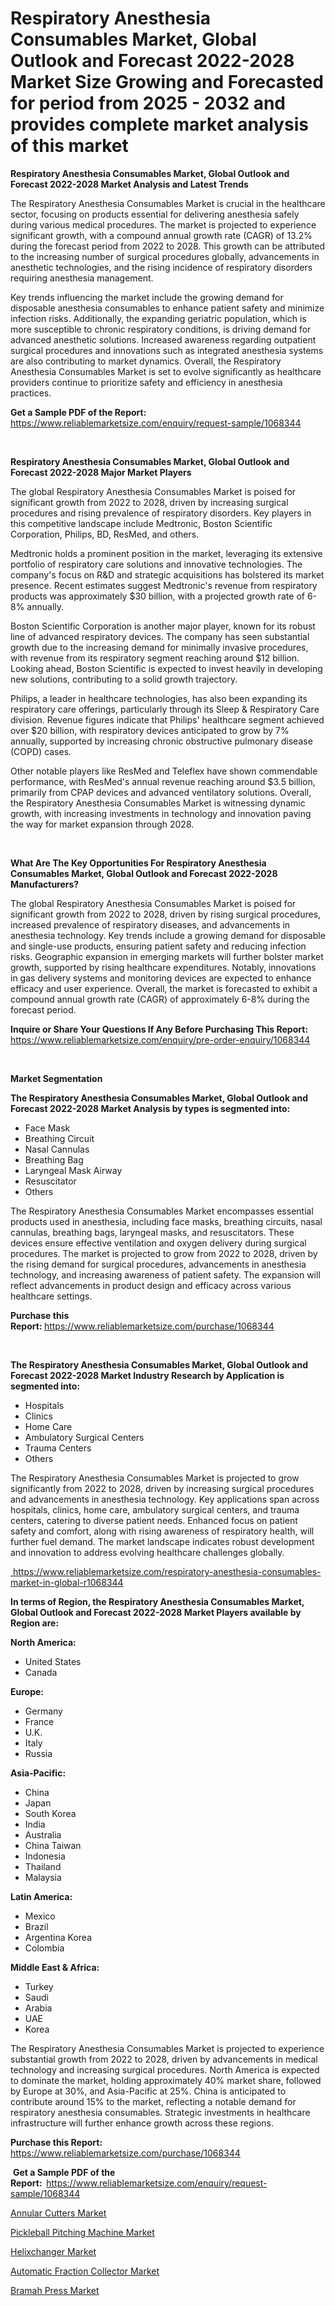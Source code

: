 <p><h1>Respiratory Anesthesia Consumables Market, Global Outlook and Forecast 2022-2028 Market Size Growing and Forecasted for period from 2025 - 2032 and provides complete market analysis of this market</h1></p><p><strong>Respiratory Anesthesia Consumables Market, Global Outlook and Forecast 2022-2028 Market Analysis and Latest Trends</strong></p>
<p><p>The Respiratory Anesthesia Consumables Market is crucial in the healthcare sector, focusing on products essential for delivering anesthesia safely during various medical procedures. The market is projected to experience significant growth, with a compound annual growth rate (CAGR) of 13.2% during the forecast period from 2022 to 2028. This growth can be attributed to the increasing number of surgical procedures globally, advancements in anesthetic technologies, and the rising incidence of respiratory disorders requiring anesthesia management.</p><p>Key trends influencing the market include the growing demand for disposable anesthesia consumables to enhance patient safety and minimize infection risks. Additionally, the expanding geriatric population, which is more susceptible to chronic respiratory conditions, is driving demand for advanced anesthetic solutions. Increased awareness regarding outpatient surgical procedures and innovations such as integrated anesthesia systems are also contributing to market dynamics. Overall, the Respiratory Anesthesia Consumables Market is set to evolve significantly as healthcare providers continue to prioritize safety and efficiency in anesthesia practices.</p></p>
<p><strong>Get a Sample PDF of the Report:&nbsp;</strong> <a href="https://www.reliablemarketsize.com/enquiry/request-sample/1068344?utm_campaign=3494&utm_medium=2&utm_source=Github&utm_content=ia&utm_term=21032025&utm_id=respiratory-anesthesia-consumables-market-global-outlook-and-forecast-2022-2028">https://www.reliablemarketsize.com/enquiry/request-sample/1068344</a></p>
<p>&nbsp;</p>
<p><strong>Respiratory Anesthesia Consumables Market, Global Outlook and Forecast 2022-2028 Major Market Players</strong></p>
<p><p>The global Respiratory Anesthesia Consumables Market is poised for significant growth from 2022 to 2028, driven by increasing surgical procedures and rising prevalence of respiratory disorders. Key players in this competitive landscape include Medtronic, Boston Scientific Corporation, Philips, BD, ResMed, and others.</p><p>Medtronic holds a prominent position in the market, leveraging its extensive portfolio of respiratory care solutions and innovative technologies. The company's focus on R&D and strategic acquisitions has bolstered its market presence. Recent estimates suggest Medtronic's revenue from respiratory products was approximately $30 billion, with a projected growth rate of 6-8% annually.</p><p>Boston Scientific Corporation is another major player, known for its robust line of advanced respiratory devices. The company has seen substantial growth due to the increasing demand for minimally invasive procedures, with revenue from its respiratory segment reaching around $12 billion. Looking ahead, Boston Scientific is expected to invest heavily in developing new solutions, contributing to a solid growth trajectory.</p><p>Philips, a leader in healthcare technologies, has also been expanding its respiratory care offerings, particularly through its Sleep & Respiratory Care division. Revenue figures indicate that Philips' healthcare segment achieved over $20 billion, with respiratory devices anticipated to grow by 7% annually, supported by increasing chronic obstructive pulmonary disease (COPD) cases.</p><p>Other notable players like ResMed and Teleflex have shown commendable performance, with ResMed's annual revenue reaching around $3.5 billion, primarily from CPAP devices and advanced ventilatory solutions. Overall, the Respiratory Anesthesia Consumables Market is witnessing dynamic growth, with increasing investments in technology and innovation paving the way for market expansion through 2028.</p></p>
<p>&nbsp;</p>
<p><strong>What Are The Key Opportunities For Respiratory Anesthesia Consumables Market, Global Outlook and Forecast 2022-2028 Manufacturers?</strong></p>
<p><p>The global Respiratory Anesthesia Consumables Market is poised for significant growth from 2022 to 2028, driven by rising surgical procedures, increased prevalence of respiratory diseases, and advancements in anesthesia technology. Key trends include a growing demand for disposable and single-use products, ensuring patient safety and reducing infection risks. Geographic expansion in emerging markets will further bolster market growth, supported by rising healthcare expenditures. Notably, innovations in gas delivery systems and monitoring devices are expected to enhance efficacy and user experience. Overall, the market is forecasted to exhibit a compound annual growth rate (CAGR) of approximately 6-8% during the forecast period.</p></p>
<p><strong>Inquire or Share Your Questions If Any Before Purchasing This Report:</strong> <a href="https://www.reliablemarketsize.com/enquiry/pre-order-enquiry/1068344?utm_campaign=3494&utm_medium=2&utm_source=Github&utm_content=ia&utm_term=21032025&utm_id=respiratory-anesthesia-consumables-market-global-outlook-and-forecast-2022-2028">https://www.reliablemarketsize.com/enquiry/pre-order-enquiry/1068344</a></p>
<p>&nbsp;</p>
<p><strong>Market Segmentation</strong></p>
<p><strong>The Respiratory Anesthesia Consumables Market, Global Outlook and Forecast 2022-2028 Market Analysis by types is segmented into:</strong></p>
<p><ul><li>Face Mask</li><li>Breathing Circuit</li><li>Nasal Cannulas</li><li>Breathing Bag</li><li>Laryngeal Mask Airway</li><li>Resuscitator</li><li>Others</li></ul></p>
<p><p>The Respiratory Anesthesia Consumables Market encompasses essential products used in anesthesia, including face masks, breathing circuits, nasal cannulas, breathing bags, laryngeal masks, and resuscitators. These devices ensure effective ventilation and oxygen delivery during surgical procedures. The market is projected to grow from 2022 to 2028, driven by the rising demand for surgical procedures, advancements in anesthesia technology, and increasing awareness of patient safety. The expansion will reflect advancements in product design and efficacy across various healthcare settings.</p></p>
<p><strong>Purchase this Report:&nbsp;</strong><a href="https://www.reliablemarketsize.com/purchase/1068344?utm_campaign=3494&utm_medium=2&utm_source=Github&utm_content=ia&utm_term=21032025&utm_id=respiratory-anesthesia-consumables-market-global-outlook-and-forecast-2022-2028">https://www.reliablemarketsize.com/purchase/1068344</a></p>
<p>&nbsp;</p>
<p><strong>The Respiratory Anesthesia Consumables Market, Global Outlook and Forecast 2022-2028 Market Industry Research by Application is segmented into:</strong></p>
<p><ul><li>Hospitals</li><li>Clinics</li><li>Home Care</li><li>Ambulatory Surgical Centers</li><li>Trauma Centers</li><li>Others</li></ul></p>
<p><p>The Respiratory Anesthesia Consumables Market is projected to grow significantly from 2022 to 2028, driven by increasing surgical procedures and advancements in anesthesia technology. Key applications span across hospitals, clinics, home care, ambulatory surgical centers, and trauma centers, catering to diverse patient needs. Enhanced focus on patient safety and comfort, along with rising awareness of respiratory health, will further fuel demand. The market landscape indicates robust development and innovation to address evolving healthcare challenges globally.</p></p>
<p><a href="https://www.reliablemarketsize.com/respiratory-anesthesia-consumables-market-in-global-r1068344?utm_campaign=3494&utm_medium=2&utm_source=Github&utm_content=ia&utm_term=21032025&utm_id=respiratory-anesthesia-consumables-market-global-outlook-and-forecast-2022-2028">&nbsp;https://www.reliablemarketsize.com/respiratory-anesthesia-consumables-market-in-global-r1068344</a></p>
<p><strong>In terms of Region, the Respiratory Anesthesia Consumables Market, Global Outlook and Forecast 2022-2028 Market Players available by Region are:</strong></p>
<p>
    <p> <strong> North America: </strong>
        <ul>
            <li>United States</li>
            <li>Canada</li>
        </ul>
        </p> 
    <p> <strong> Europe: </strong>
        <ul>
            <li>Germany</li>
            <li>France</li>
            <li>U.K.</li>
            <li>Italy</li>
            <li>Russia</li>
        </ul>
        </p> 
    <p> <strong> Asia-Pacific: </strong>
        <ul>
            <li>China</li>
            <li>Japan</li>
            <li>South Korea</li>
            <li>India</li>
            <li>Australia</li>
            <li>China Taiwan</li>
            <li>Indonesia</li>
            <li>Thailand</li>
            <li>Malaysia</li>
        </ul>
        </p> 
    <p> <strong> Latin America: </strong>
        <ul>
            <li>Mexico</li>
            <li>Brazil</li>
            <li>Argentina Korea</li>
            <li>Colombia</li>
        </ul>
        </p> 
    <p> <strong> Middle East & Africa: </strong>
        <ul>
            <li>Turkey</li>
            <li>Saudi</li>
            <li>Arabia</li>
            <li>UAE</li>
            <li>Korea</li>
        </ul>
    </p>
    </p>
<p><p>The Respiratory Anesthesia Consumables Market is projected to experience substantial growth from 2022 to 2028, driven by advancements in medical technology and increasing surgical procedures. North America is expected to dominate the market, holding approximately 40% market share, followed by Europe at 30%, and Asia-Pacific at 25%. China is anticipated to contribute around 15% to the market, reflecting a notable demand for respiratory anesthesia consumables. Strategic investments in healthcare infrastructure will further enhance growth across these regions.</p></p>
<p><strong>Purchase this Report: </strong><a href="https://www.reliablemarketsize.com/purchase/1068344?utm_campaign=3494&utm_medium=2&utm_source=Github&utm_content=ia&utm_term=21032025&utm_id=respiratory-anesthesia-consumables-market-global-outlook-and-forecast-2022-2028">https://www.reliablemarketsize.com/purchase/1068344</a></p>
<p>&nbsp;<strong>Get a Sample PDF of the Report:&nbsp;&nbsp;</strong><a href="https://www.reliablemarketsize.com/enquiry/request-sample/1068344?utm_campaign=3494&utm_medium=2&utm_source=Github&utm_content=ia&utm_term=21032025&utm_id=respiratory-anesthesia-consumables-market-global-outlook-and-forecast-2022-2028">https://www.reliablemarketsize.com/enquiry/request-sample/1068344</a></p>
<p><strong></strong></p>
<p><p><a href="https://www.linkedin.com/pulse/comprehensive-analysis-annular-cutters-market-size-projected-kaeee?utm_campaign=3494&utm_medium=2&utm_source=Github&utm_content=ia&utm_term=21032025&utm_id=respiratory-anesthesia-consumables-market-global-outlook-and-forecast-2022-2028">Annular Cutters Market</a></p><p><a href="https://www.linkedin.com/pulse/comprehensive-pickleball-pitching-machine-market-overview-fp29e?utm_campaign=3494&utm_medium=2&utm_source=Github&utm_content=ia&utm_term=21032025&utm_id=respiratory-anesthesia-consumables-market-global-outlook-and-forecast-2022-2028">Pickleball Pitching Machine Market</a></p><p><a href="https://www.linkedin.com/pulse/comprehensive-helixchanger-market-report-2025-2032-size-gj9jc?utm_campaign=3494&utm_medium=2&utm_source=Github&utm_content=ia&utm_term=21032025&utm_id=respiratory-anesthesia-consumables-market-global-outlook-and-forecast-2022-2028">Helixchanger Market</a></p><p><a href="https://www.linkedin.com/pulse/automatic-fraction-collector-market-trends-revenue-forecast-um7je?utm_campaign=3494&utm_medium=2&utm_source=Github&utm_content=ia&utm_term=21032025&utm_id=respiratory-anesthesia-consumables-market-global-outlook-and-forecast-2022-2028">Automatic Fraction Collector Market</a></p><p><a href="https://www.linkedin.com/pulse/bramah-press-market-strategic-insights-product-evolution-9m4ee?utm_campaign=3494&utm_medium=2&utm_source=Github&utm_content=ia&utm_term=21032025&utm_id=respiratory-anesthesia-consumables-market-global-outlook-and-forecast-2022-2028">Bramah Press Market</a></p></p>